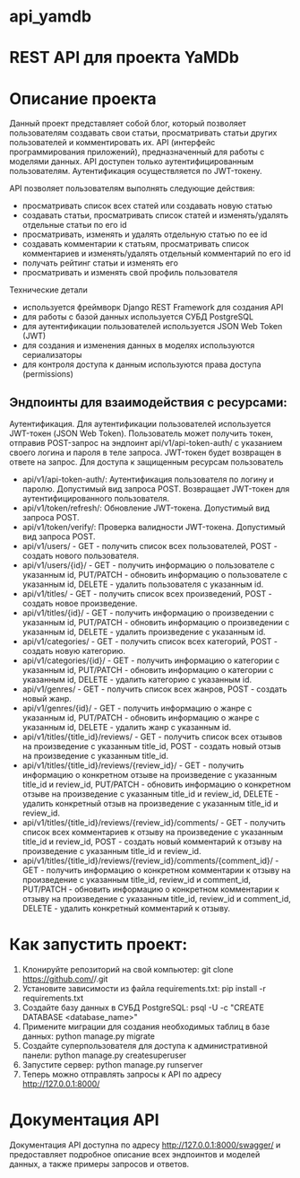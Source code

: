 # api_yamdb
# REST API для проекта YaMDb

# Описание проекта
Данный проект представляет собой блог, который позволяет пользователям создавать свои статьи, просматривать статьи других пользователей и комментировать их. API (интерфейс программирования приложений), предназначенный для работы с моделями данных. API доступен только аутентифицированным пользователям. Аутентификация осуществляется по JWT-токену. 

API позволяет пользователям выполнять следующие действия:

 - просматривать список всех статей или создавать новую статью
 - создавать статьи, просматривать список статей и изменять/удалять отдельные статьи по его id 
 - просматривать, изменять и удалять отдельную статью по ее id
 - создавать комментарии к статьям, просматривать список комментариев и изменять/удалять отдельный комментарий по его id
 - получать рейтинг статьи и изменять его
 - просматривать и изменять свой профиль пользователя

Технические детали
 - используется фреймворк Django REST Framework для создания API
 - для работы с базой данных используется СУБД PostgreSQL
 - для аутентификации пользователей используется JSON Web Token (JWT)
 - для создания и изменения данных в моделях используются сериализаторы
 - для контроля доступа к данным используются права доступа (permissions)

## Эндпоинты для взаимодействия с ресурсами:
Аутентификация. Для аутентификации пользователей используется JWT-токен (JSON Web Token). Пользователь может получить токен, отправив POST-запрос на эндпоинт api/v1/api-token-auth/ с указанием своего логина и пароля в теле запроса. JWT-токен будет возвращен в ответе на запрос. Для доступа к защищенным ресурсам пользователь

 - api/v1/api-token-auth/: Аутентификация пользователя по логину и паролю. Допустимый вид запроса POST. Возвращает JWT-токен для аутентифицированного пользователя.
 - api/v1/token/refresh/: Обновление JWT-токена. Допустимый вид запроса POST.
 - api/v1/token/verify/: Проверка валидности JWT-токена. Допустимый вид запроса POST.
 - api/v1/users/ - GET - получить список всех пользователей, POST - создать нового пользователя.
 - api/v1/users/{id}/ - GET - получить информацию о пользователе с указанным id, PUT/PATCH - обновить информацию о пользователе с указанным id, DELETE - удалить пользователя с указанным id.
 - api/v1/titles/ - GET - получить список всех произведений, POST - создать новое произведение.
 - api/v1/titles/{id}/ - GET - получить информацию о произведении с указанным id, PUT/PATCH - обновить информацию о произведении с указанным id, DELETE - удалить произведение с указанным id.
 - api/v1/categories/ - GET - получить список всех категорий, POST - создать новую категорию.
 - api/v1/categories/{id}/ - GET - получить информацию о категории с указанным id, PUT/PATCH - обновить информацию о категории с указанным id, DELETE - удалить категорию с указанным id.
 - api/v1/genres/ - GET - получить список всех жанров, POST - создать новый жанр.
 - api/v1/genres/{id}/ - GET - получить информацию о жанре с указанным id, PUT/PATCH - обновить информацию о жанре с указанным id, DELETE - удалить жанр с указанным id.
 - api/v1/titles/{title_id}/reviews/ - GET - получить список всех отзывов на произведение с указанным title_id, POST - создать новый отзыв на произведение с указанным title_id.
 - api/v1/titles/{title_id}/reviews/{review_id}/ - GET - получить информацию о конкретном отзыве на произведение с указанным title_id и review_id, PUT/PATCH - обновить информацию о конкретном отзыве на произведение с указанным title_id и review_id, DELETE - удалить конкретный отзыв на произведение с указанным title_id и review_id.
 - api/v1/titles/{title_id}/reviews/{review_id}/comments/ - GET - получить список всех комментариев к отзыву на произведение с указанным title_id и review_id, POST - создать новый комментарий к отзыву на произведение с указанным title_id и review_id.
 - api/v1/titles/{title_id}/reviews/{review_id}/comments/{comment_id}/ - GET - получить информацию о конкретном комментарии к отзыву на произведение с указанным title_id, review_id и comment_id, PUT/PATCH - обновить информацию о конкретном комментарии к отзыву на произведение с указанным title_id, review_id и comment_id, DELETE - удалить конкретный комментарий к отзыву.

 # Как запустить проект:
1. Клонируйте репозиторий на свой компьютер:
    git clone https://github.com/<username>/<project-name>.git
2. Установите зависимости из файла requirements.txt:
    pip install -r requirements.txt
3. Создайте базу данных в СУБД PostgreSQL:
    psql -U <username> -c "CREATE DATABASE <database_name>"
4. Примените миграции для создания необходимых таблиц в базе данных:
    python manage.py migrate
5. Создайте суперпользователя для доступа к административной панели:
    python manage.py createsuperuser
6. Запустите сервер:
    python manage.py runserver
7. Теперь можно отправлять запросы к API по адресу http://127.0.0.1:8000/

 # Документация API
Документация API доступна по адресу http://127.0.0.1:8000/swagger/ и предоставляет подробное описание всех эндпоинтов и моделей данных, а также примеры запросов и ответов.